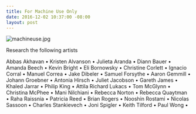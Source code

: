 ```yaml
---
title: For Machine Use Only
date: 2016-12-02 10:37:00 -08:00
layout: post
---
```


![machineuse.jpg](/uploads/machineuse.jpg)

Research the following artists

Abbas Akhavan • 
Kristen Alvanson • 
Julieta Aranda • 
Diann Bauer • 
Amanda Beech • 
Kevin Bright • 
Eli Bornowsky • 
Christine Corlett • 
Ignacio Corral • 
Manuel Correa • 
Jake Dibeler • 
Samuel Forsythe • 
Aaron Gemmill • 
Johann Groebner • 
Antonia Hirsch • 
Juliet Jacobson • 
Gareth James • 
Khaled Jarrar • 
Philip King • 
Attila Richard Lukacs • 
Tom McGlynn • 
Christina McPhee • 
Mani Nilchiani • 
Rebecca Norton • 
Rebecca Quaytman • 
Raha Raissnia • 
Patricia Reed • 
Brian Rogers • 
Nooshin Rostami • 
Nicolas Sassoon • 
Charles Stankievech • 
Joni Spigler • 
Keith Tilford • 
Paul Wong • 